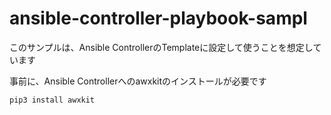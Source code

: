 # ansible-controller-playbook-sampl

このサンプルは、Ansible ControllerのTemplateに設定して使うことを想定しています

事前に、Ansible Controllerへのawxkitのインストールが必要です
```
pip3 install awxkit
```
